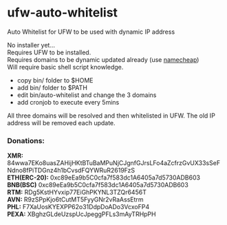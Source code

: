 # ufw-auto-whitelist
Auto Whitelist for UFW to be used with dynamic IP address

No installer yet...<br />
Requires UFW to be installed.<br />
Requires domains to be dynamic updated already (use [namecheap](https://www.namecheap.com/))<br />
Will require basic shell script knowledge.<br />

- copy bin/ folder to $HOME
- add bin/ folder to $PATH
- edit bin/auto-whitelist and change the 3 domains
- add cronjob to execute every 5mins

All three domains will be resolved and then whitelisted in UFW. The old IP address will be removed each update.

### Donations:
**XMR:** 84wwa7EKo8uasZAHijHKtBTuBaMPuNjCJgnfGJrsLFo4aZcfrzGvUX33sSeFNdno8fPiTDGnz4h1bCvsdFQYWRuR2619FzS <br />
**ETH(ERC-20):** 0xc89eEa9b5C0cfa7f583dc1A6405a7d5730ADB603 <br />
**BNB(BSC)** 0xc89eEa9b5C0cfa7f583dc1A6405a7d5730ADB603 <br />
**RTM:** RDg5KstHYvxip77EiGhPKYNL3TZQr6456T <br />
**AVN:** R9zSPpKjo6tCutMT5FyyGNr2vRaAssEtrm <br />
**PHL:** F7XaUosKYEXPP62o31DdpDoADo3VcxoFP4 <br />
**PEXA:** XBghzGLdeUzspUcJpeggPFLs3mAyTRHpPH <br />